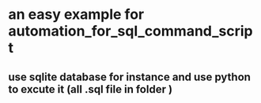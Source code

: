 # an easy example for automation_for_sql_command_script
## use sqlite database for instance and use python to excute it (all .sql file in folder )
